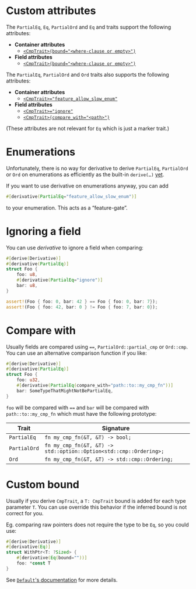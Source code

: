 # Custom attributes
The `PartialEq`, `Eq`, `PartialOrd` and `Eq` and traits support the following attributes:

* **Container attributes**
    * [`<CmpTrait>(bound="<where-clause or empty>")`](#custom-bound)
* **Field attributes**
    * [`<CmpTrait>(bound="<where-clause or empty>")`](#custom-bound)

The `PartialEq`, `PartialOrd` and `Ord` traits also supports the following attributes:

* **Container attributes**
    * [`<CmpTrait>="feature_allow_slow_enum"`](#enumerations)
* **Field attributes**
    * [`<CmpTrait>="ignore"`](#ignoring-a-field)
    * [`<CmpTrait>(compare_with="<path>")`](#compare-with)

(These attributes are not relevant for `Eq` which is just a marker trait.)

# Enumerations

Unfortunately, there is no way for derivative to derive `PartialEq`, `PartialOrd` or `Ord` on
enumerations as efficiently as the built-in `derive(…)`
[yet][discriminant].

If you want to use derivative on enumerations anyway, you can add

```rust
#[derivative(PartialEq="feature_allow_slow_enum")]
```

to your enumeration. This acts as a “feature-gate”.

# Ignoring a field

You can use *derivative* to ignore a field when comparing:

```rust
#[derive(Derivative)]
#[derivative(PartialEq)]
struct Foo {
    foo: u8,
    #[derivative(PartialEq="ignore")]
    bar: u8,
}

assert!(Foo { foo: 0, bar: 42 } == Foo { foo: 0, bar: 7});
assert!(Foo { foo: 42, bar: 0 } != Foo { foo: 7, bar: 0});
```

# Compare with

Usually fields are compared using `==`, `PartialOrd::partial_cmp` or `Ord::cmp`. You can use an alternative comparison
function if you like:

```rust
#[derive(Derivative)]
#[derivative(PartialEq)]
struct Foo {
    foo: u32,
    #[derivative(PartialEq(compare_with="path::to::my_cmp_fn"))]
    bar: SomeTypeThatMightNotBePartialEq,
}
```

`foo` will be compared with `==` and `bar` will be compared with
`path::to::my_cmp_fn` which must have the following prototype:

| Trait        | Signature |
|--------------|-----------|
| `PartialEq`  | `fn my_cmp_fn(&T, &T) -> bool;`
| `PartialOrd` | `fn my_cmp_fn(&T, &T) -> std::option::Option<std::cmp::Ordering>;`
| `Ord`        | `fn my_cmp_fn(&T, &T) -> std::cmp::Ordering;`

# Custom bound

Usually if you derive `CmpTrait`, a `T: CmpTrait` bound is added for each type parameter `T`. You can use
override this behavior if the inferred bound is not correct for you.

Eg. comparing raw pointers does not require the type to be `Eq`, so you could
use:

```rust
#[derive(Derivative)]
#[derivative(Eq)]
struct WithPtr<T: ?Sized> {
    #[derivative(Eq(bound=""))]
    foo: *const T
}
```

See [`Default`'s documentation](./Default.md#custom-bound) for more details.

[discriminant]: https://github.com/rust-lang/rfcs/pull/1696
